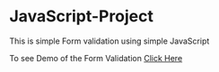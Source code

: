 # JavaScript-Project

This is simple Form validation using simple JavaScript

To see Demo of the Form Validation <a href="https://naughty-bassi-f1792e.netlify.app/" target ="_blank"> Click Here</a>
